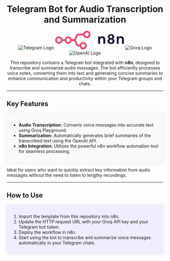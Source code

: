 <h1 align="center">Telegram Bot for Audio Transcription and Summarization</h1>

<div align="center">
  <img src="https://upload.wikimedia.org/wikipedia/commons/8/82/Telegram_logo.svg" alt="Telegram Logo" height="60">
  <img src="https://raw.githubusercontent.com/n8n-io/n8n/master/assets/n8n-logo.png" alt="n8n Logo" height="60">
  <img src="https://imgs.search.brave.com/2uS7nAH_EFlEowu_StogKFjcd1fdYnrICBIW-aI_skQ/rs:fit:500:0:0:0/g:ce/aHR0cHM6Ly9jZG4u/Y29tcGFyYWJseS5j/b20vMjczNzY3NjYv/bC82NDQyNDhfbG9n/b19ncm9xLnBuZw" alt="Groq Logo" height="60">
  <img src="https://upload.wikimedia.org/wikipedia/commons/4/4d/OpenAI_Logo.svg" alt="OpenAI Logo" height="60">
</div>

<p align="center">This repository contains a Telegram bot integrated with <strong>n8n</strong>, designed to transcribe and summarize audio messages. The bot efficiently processes voice notes, converting them into text and generating concise summaries to enhance communication and productivity within your Telegram groups and chats.</p>

---

<h2>Key Features</h2>

<div style="background-color:#f9f9f9; padding: 15px; border-radius: 8px; box-shadow: 0px 0px 10px rgba(0,0,0,0.1);">
  <ul>
    <li><strong>Audio Transcription:</strong> Converts voice messages into accurate text using Groq Playground.</li>
    <li><strong>Summarization:</strong> Automatically generates brief summaries of the transcribed text using the OpenAI API.</li>
    <li><strong>n8n Integration:</strong> Utilizes the powerful n8n workflow automation tool for seamless processing.</li>
  </ul>
</div>

<p>Ideal for users who want to quickly extract key information from audio messages without the need to listen to lengthy recordings.</p>

---

<h2>How to Use</h2>

<div style="background-color:#eef; padding: 15px; border-radius: 8px; box-shadow: 0px 0px 10px rgba(0,0,0,0.1);">
  <ol>
    <li>Import the template from this repository into n8n.</li>
    <li>Update the HTTP request URL with your Groq API key and your Telegram bot token.</li>
    <li>Deploy the workflow in n8n.</li>
    <li>Start using the bot to transcribe and summarize voice messages automatically in your Telegram chats.</li>
  </ol>
</div>


